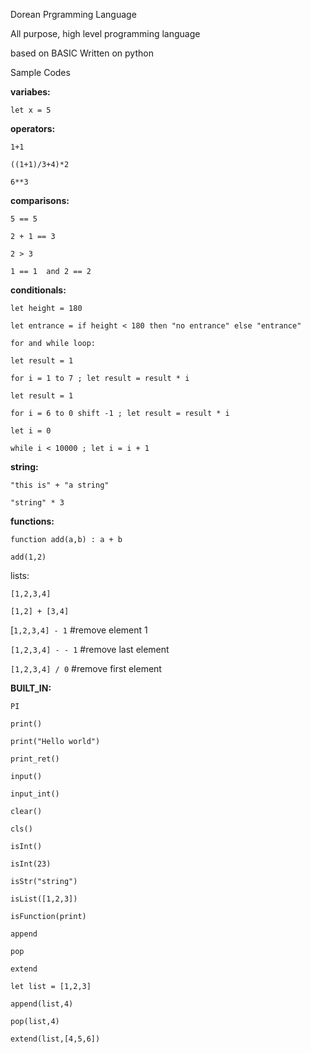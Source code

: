 Dorean Prgramming Language 

All purpose, high level programming language 

based on BASIC Written on python 

Sample Codes

**variabes:**

`let x = 5`

**operators:**

`1+1`

`((1+1)/3+4)*2`

`6**3`

**comparisons:**

`5 == 5`

`2 + 1 == 3`

`2 > 3`

`1 == 1  and 2 == 2`

**conditionals:**

`let height = 180`

`let entrance = if height < 180 then "no entrance" else "entrance"`

`for and while loop:`

`let result = 1`

`for i = 1 to 7 ; let result = result * i`

`let result = 1`

`for i = 6 to 0 shift -1 ; let result = result * i`

`let i = 0`

`while i < 10000 ; let i = i + 1`

**string:**

`"this is" + "a string"`

`"string" * 3`


**functions:**

`function add(a,b) : a + b`

`add(1,2)`

lists:

`[1,2,3,4]`

`[1,2] + [3,4]`

[`1,2,3,4] - 1` #remove element 1

`[1,2,3,4] - - 1` #remove last element

`[1,2,3,4] / 0` #remove first element

**BUILT_IN:**

`PI`

`print()`

`print("Hello world")`

`print_ret()`

`input()`

`input_int()`

`clear()`

`cls()`

`isInt()`

`isInt(23)`

`isStr("string")`

`isList([1,2,3])`

`isFunction(print)`

`append`

`pop`

`extend`

`let list = [1,2,3]`

`append(list,4)`

`pop(list,4)`

`extend(list,[4,5,6])`
